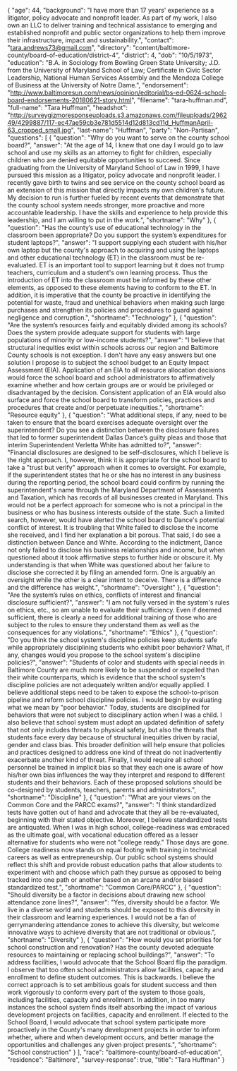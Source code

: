 {
  "age": 44,
  "background": "I have more than 17 years' experience as a litigator, policy advocate and nonprofit leader. As part of my work, I also own an LLC to deliver training and technical assistance to emerging and established nonprofit and public sector organizations to help them improve their infrastructure, impact and sustainability.",
  "contact": "tara.andrews73@gmail.com",
  "directory": "content/baltimore-county/board-of-education/district-4",
  "district": 4,
  "dob": "10/5/1973",
  "education": "B.A. in Sociology from Bowling Green State University; J.D. from the University of Maryland School of Law; Certificate in Civic Sector Leadership, National Human Services Assembly and the Mendoza College of Business at the University of Notre Dame.",
  "endorsement": "http://www.baltimoresun.com/news/opinion/editorial/bs-ed-0624-school-board-endorsements-20180621-story.html",
  "filename": "tara-huffman.md",
  "full-name": "Tara Huffman",
  "headshot": "http://surveygizmoresponseuploads.s3.amazonaws.com/fileuploads/296249/4299887/117-ec47ae59cb3e781d5514d12d813cd11d_HuffmanApril-63_cropped_small.jpg",
  "last-name": "Huffman",
  "party": "Non-Partisan",
  "questions": [
    {
      "question": "Why do you want to serve on the county school board?",
      "answer": "At the age of 14, I knew that one day I would go to law school and use my skills as an attorney to fight for children, especially children who are denied equitable opportunities to succeed. Since graduating from the University of Maryland School of Law in 1999, I have pursued this mission as a litigator, policy advocate and nonprofit leader. I recently gave birth to twins and see service on the county school board as an extension of this mission that directly impacts my own children's future. My decision to run is further fueled by recent events that demonstrate that the county school system needs stronger, more proactive and more accountable leadership.  I have the skills and experience to help provide this leadership, and I am willing to put in the work.",
      "shortname": "Why"
    },
    {
      "question": "Has the county’s use of educational technology in the classroom been appropriate? Do you support the system’s expenditures for student laptops?",
      "answer": "I support supplying each student with his/her own laptop but the county's approach to acquiring and using the laptops and other educational technology (ET) in the classroom must be re-evaluated. ET is an important tool to support learning but it does not trump teachers, curriculum and a student's own learning process. Thus the introduction of ET into the classroom must be informed by these other elements, as opposed to these elements having to conform to the ET. In addition, it is imperative that the county be proactive in identifying the potential for waste, fraud and unethical behaviors when making such large purchases and strengthen its policies and procedures to guard against negligence and corruption.",
      "shortname": "Technology"
    },
    {
      "question": "Are the system’s resources fairly and equitably divided among its schools? Does the system provide adequate support for students with large populations of minority or low-income students?",
      "answer": "I believe that structural inequities exist within schools across our region and Baltimore County schools is not exception. I don't have any easy answers but one solution I propose is to subject the school budget to an Equity Impact Assessment (EIA).  Application of an EIA to all resource allocation decisions would force the school board and school administrators to affirmatively examine whether and how certain groups are or would be privileged or disadvantaged by the decision. Consistent application of an EIA would also surface and force the school board to transform policies, practices and procedures that create and/or perpetuate inequities.",
      "shortname": "Resource equity"
    },
    {
      "question": "What additional steps, if any, need to be taken to ensure that the board exercises adequate oversight over the superintendent? Do you see a distinction between the disclosure failures that led to former superintendent Dallas Dance’s guilty pleas and those that interim Superintendent Verletta White has admitted to?",
      "answer": "Financial disclosures are  designed to be self-disclosures, which I believe is the right approach. I, however, think it is appropriate for the school board to take a \"trust but verify\" approach when it comes to oversight. For example, if the superintendent states that he or she has no interest in any business during the reporting period, the school board could confirm by running the superintendent's name through the Maryland Department of Assessments and Taxation, which has records of all businesses created in Maryland. This would not be a perfect approach for someone who is not a principal in the business or who has business interests outside of the state. Such a limited search, however, would have alerted the school board to Dance's potential conflict of interest.    It is troubling that White failed to disclose the income she received, and I find her explanation a bit porous. That said, I do see a distinction between Dance and White. According to the indictment, Dance not only failed to disclose his business relationships and income, but when questioned about it took affirmative steps to further hide or obscure it. My understanding is that when White was questioned about her failure to disclose she corrected it by filing an amended form. One is arguably an oversight while the other is a clear intent to deceive. There is a difference and the difference has weight.",
      "shortname": "Oversight"
    },
    {
      "question": "Are the system’s rules on ethics, conflicts of interest and financial disclosure sufficient?",
      "answer": "I am not fully versed in the system's rules on ethics, etc., so am unable to evaluate their sufficiency. Even if deemed sufficient, there is clearly a need for additional training of those who are subject to the rules to ensure they understand them as well as the consequences for any violations.",
      "shortname": "Ethics"
    },
    {
      "question": "Do you think the school system's discipline policies keep students safe while appropriately disciplining students who exhibit poor behavior? What, if any, changes would you propose to the school system's discipline policies?",
      "answer": "Students of color and students with special needs in Baltimore County are much more likely to be suspended or expelled than their white counterparts, which is evidence that the school system's discipline policies are not adequately written and/or equally applied. I believe additional steps need to be taken to expose the school-to-prison pipeline and reform school discipline policies. I would begin by evaluating what we mean by \"poor behavior.\" Today, students are disciplined for behaviors that were not subject to disciplinary action when I was a child. I also believe that school system must adopt an updated definition of safety that not only includes threats to physical safety, but also the threats that students face every day because of structural inequities driven by racial, gender and class bias. This broader definition will help ensure that policies and practices designed to address one kind of threat do not inadvertently exacerbate another kind of threat. Finally, I would require all school personnel be trained in implicit bias so that they each one is aware of how his/her own bias influences the way they interpret and respond to different students and their behaviors. Each of these proposed solutions should be co-designed by students, teachers, parents and administrators.",
      "shortname": "Discipline"
    },
    {
      "question": "What are your views on the Common Core and the PARCC exams?",
      "answer": "I think standardized tests have gotten out of hand and advocate that they all be re-evaluated, beginning with their stated objective. Moreover, I believe standardized tests are antiquated. When I was in high school, college-readiness was embraced as the ultimate goal, with vocational education offered as a lesser alternative for students who were not \"college ready.\" Those days are gone. College readiness now stands on equal footing with training in technical careers as well as entrepreneurship.  Our public school systems should reflect this shift and provide robust education paths that allow students to experiment with and choose which path they pursue as opposed to being tracked into one path or another based on an arcane and/or biased standardized test.",
      "shortname": "Common Core/PARCC"
    },
    {
      "question": "Should diversity be a factor in decisions about drawing new school attendance zone lines?",
      "answer": "Yes, diversity should be a factor. We live in a diverse world and students should be exposed to this diversity in their classroom and learning experiences.  I would not be a fan of gerrymandering attendance zones to achieve this diversity, but welcome innovative ways to achieve diversity that are not traditional or obvious.",
      "shortname": "Diversity"
    },
    {
      "question": "How would you set priorities for school construction and renovation? Has the county devoted adequate resources to maintaining or replacing school buildings?",
      "answer": "To address facilities, I would advocate that the School Board flip the paradigm. I observe that too often school administrators allow facilities, capacity and enrollment to define student outcomes. This is backwards. I believe the correct approach is to set ambitious goals for student success and then work vigorously to conform every part of the system to those goals, including facilities, capacity and enrollment. In addition, in too many instances the school system finds itself absorbing the impact of various development projects on facilities, capacity and enrollment. If elected to the School Board, I would advocate that school system participate more proactively in the County's many development projects in order to inform whether, where and when development occurs, and better manage the opportunities and challenges any given project presents.",
      "shortname": "School construction"
    }
  ],
  "race": "baltimore-county/board-of-education",
  "residence": "Baltimore",
  "survey-response": true,
  "title": "Tara Huffman"
}
